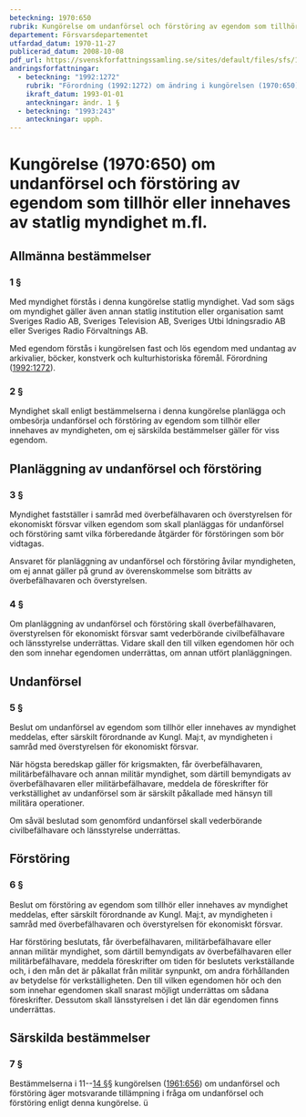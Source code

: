 ```yaml
---
beteckning: 1970:650
rubrik: Kungörelse om undanförsel och förstöring av egendom som tillhör eller innehaves av statlig myndighet m.fl.
departement: Försvarsdepartementet
utfardad_datum: 1970-11-27
publicerad_datum: 2008-10-08
pdf_url: https://svenskforfattningssamling.se/sites/default/files/sfs/1970-11/SFS1970-650.pdf
andringsforfattningar:
  - beteckning: "1992:1272"
    rubrik: "Förordning (1992:1272) om ändring i kungörelsen (1970:650) om undanförsel och förstöring av egendom som tillhör eller innehaves av statlig myndighet m.fl"
    ikraft_datum: 1993-01-01
    anteckningar: ändr. 1 §
  - beteckning: "1993:243"
    anteckningar: upph.
---
```


# Kungörelse (1970:650) om undanförsel och förstöring av egendom som tillhör eller innehaves av statlig myndighet m.fl.

## Allmänna bestämmelser

### 1 §

Med myndighet förstås i denna kungörelse statlig myndighet. Vad som sägs om myndighet gäller även annan statlig institution eller organisation samt Sveriges Radio AB, Sveriges Television AB, Sveriges Utbi ldningsradio AB eller Sveriges Radio Förvaltnings AB.

Med egendom förstås i kungörelsen fast och lös egendom med undantag av arkivalier, böcker, konstverk och kulturhistoriska föremål. Förordning ([1992:1272](https://selex.se/eli/sfs/1992/1272)).

### 2 §

Myndighet skall enligt bestämmelserna i denna kungörelse planlägga och ombesörja undanförsel och förstöring av egendom som tillhör eller innehaves av myndigheten, om ej särskilda bestämmelser gäller för viss egendom.

## Planläggning av undanförsel och förstöring

### 3 §

Myndighet fastställer i samråd med överbefälhavaren och överstyrelsen för ekonomiskt försvar vilken egendom som skall planläggas för undanförsel och förstöring samt vilka förberedande åtgärder för förstöringen som bör vidtagas.

Ansvaret för planläggning av undanförsel och förstöring åvilar myndigheten, om ej annat gäller på grund av överenskommelse som biträtts av överbefälhavaren och överstyrelsen.

### 4 §

Om planläggning av undanförsel och förstöring skall överbefälhavaren, överstyrelsen för ekonomiskt försvar samt vederbörande civilbefälhavare och länsstyrelse underrättas. Vidare skall den till vilken egendomen hör och den som innehar egendomen underrättas, om annan utfört planläggningen.

## Undanförsel

### 5 §

Beslut om undanförsel av egendom som tillhör eller innehaves av myndighet meddelas, efter särskilt förordnande av Kungl. Maj:t, av myndigheten i samråd med överstyrelsen för ekonomiskt försvar.

När högsta beredskap gäller för krigsmakten, får överbefälhavaren, militärbefälhavare och annan militär myndighet, som därtill bemyndigats av överbefälhavaren eller militärbefälhavare, meddela de föreskrifter för verkställighet av undanförsel som är särskilt påkallade med hänsyn till militära operationer.

Om såväl beslutad som genomförd undanförsel skall vederbörande civilbefälhavare och länsstyrelse underrättas.

## Förstöring

### 6 §

Beslut om förstöring av egendom som tillhör eller innehaves av myndighet meddelas, efter särskilt förordnande av Kungl. Maj:t, av myndigheten i samråd med överbefälhavaren och överstyrelsen för ekonomiskt försvar.

Har förstöring beslutats, får överbefälhavaren, militärbefälhavare eller annan militär myndighet, som därtill bemyndigats av överbefälhavaren eller militärbefälhavare, meddela föreskrifter om tiden för beslutets verkställande och, i den mån det är påkallat från militär synpunkt, om andra förhållanden av betydelse för verkställigheten. Den till vilken egendomen hör och den som innehar egendomen skall snarast möjligt underrättas om sådana föreskrifter. Dessutom skall länsstyrelsen i det län där egendomen finns underrättas.

## Särskilda bestämmelser

### 7 §

Bestämmelserna i 11--[14 §](#14)§ kungörelsen ([1961:656](https://selex.se/eli/sfs/1961/656)) om undanförsel och  förstöring äger motsvarande tillämpning i fråga om undanförsel och förstöring enligt denna kungörelse. ü